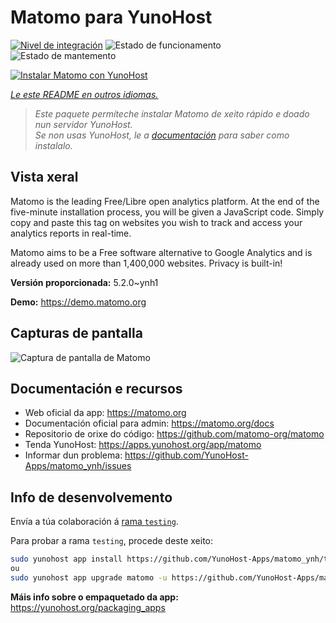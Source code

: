 <!--
NOTA: Este README foi creado automáticamente por <https://github.com/YunoHost/apps/tree/master/tools/readme_generator>
NON debe editarse manualmente.
-->

# Matomo para YunoHost

[![Nivel de integración](https://apps.yunohost.org/badge/integration/matomo)](https://ci-apps.yunohost.org/ci/apps/matomo/)
![Estado de funcionamento](https://apps.yunohost.org/badge/state/matomo)
![Estado de mantemento](https://apps.yunohost.org/badge/maintained/matomo)

[![Instalar Matomo con YunoHost](https://install-app.yunohost.org/install-with-yunohost.svg)](https://install-app.yunohost.org/?app=matomo)

*[Le este README en outros idiomas.](./ALL_README.md)*

> *Este paquete permíteche instalar Matomo de xeito rápido e doado nun servidor YunoHost.*  
> *Se non usas YunoHost, le a [documentación](https://yunohost.org/install) para saber como instalalo.*

## Vista xeral

Matomo is the leading Free/Libre open analytics platform. At the end of the five-minute installation process, you will be given a JavaScript code. Simply copy and paste this tag on websites you wish to track and access your analytics reports in real-time.

Matomo aims to be a Free software alternative to Google Analytics and is already used on more than 1,400,000 websites. Privacy is built-in!


**Versión proporcionada:** 5.2.0~ynh1

**Demo:** <https://demo.matomo.org>

## Capturas de pantalla

![Captura de pantalla de Matomo](./doc/screenshots/screenshot.png)

## Documentación e recursos

- Web oficial da app: <https://matomo.org>
- Documentación oficial para admin: <https://matomo.org/docs>
- Repositorio de orixe do código: <https://github.com/matomo-org/matomo>
- Tenda YunoHost: <https://apps.yunohost.org/app/matomo>
- Informar dun problema: <https://github.com/YunoHost-Apps/matomo_ynh/issues>

## Info de desenvolvemento

Envía a túa colaboración á [rama `testing`](https://github.com/YunoHost-Apps/matomo_ynh/tree/testing).

Para probar a rama `testing`, procede deste xeito:

```bash
sudo yunohost app install https://github.com/YunoHost-Apps/matomo_ynh/tree/testing --debug
ou
sudo yunohost app upgrade matomo -u https://github.com/YunoHost-Apps/matomo_ynh/tree/testing --debug
```

**Máis info sobre o empaquetado da app:** <https://yunohost.org/packaging_apps>
